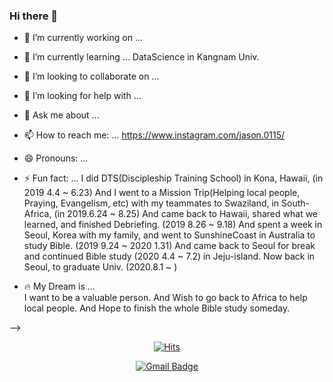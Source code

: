 ### Hi there 👋

- 🔭 I’m currently working on ...
- 🌱 I’m currently learning ... DataScience in Kangnam Univ.
- 👯 I’m looking to collaborate on ...
- 🤔 I’m looking for help with ...
- 💬 Ask me about ...
- 📫 How to reach me: ... https://www.instagram.com/jason.0115/
- 😄 Pronouns: ... 
- ⚡ Fun fact: ... 
I did DTS(Discipleship Training School) in Kona, Hawaii, (in 2019 4.4 ~ 6.23)
And I went to a Mission Trip(Helping local people, Praying, Evangelism, etc) with my teammates to Swaziland, in South-Africa, (in 2019.6.24 ~ 8.25)
And came back to Hawaii, shared what we learned, and finished Debriefing. (2019 8.26 ~ 9.18)
And spent a week in Seoul, Korea with my family, and went to SunshineCoast in Australia to study Bible. (2019 9.24 ~ 2020 1.31)
And came back to Seoul for break and continued Bible study (2020 4.4 ~ 7.2) in Jeju-island.
Now back in Seoul, to graduate Univ. (2020.8.1 ~ )

- 🔥 My Dream is ...  
I want to be a valuable person. And Wish to go back to Africa to help local people. And Hope to finish the whole Bible study someday.

-->
  <div align=center>
  
  [![Hits](https://hits.seeyoufarm.com/api/count/incr/badge.svg?url=https%3A%2F%2Fgithub.com%2FJasonChe0115&count_bg=%2379C83D&title_bg=%23555555&icon=&icon_color=%23E7E7E7&title=hits&edge_flat=false)](https://hits.seeyoufarm.com)
  
  </div>
  
  <div align=center>
  
  [![Gmail Badge](https://img.shields.io/badge/Gmail-d14836?style=flat-square&logo=Gmail&logoColor=white&link=mailto:chemyungsu@gmail.com)](mailto:chemyungsu@gmail.com)
  
  </div>
